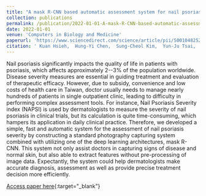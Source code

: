 ```yaml
---
title: "A mask R-CNN based automatic assessment system for nail psoriasis severity"
collection: publications
permalink: /publication/2022-01-01-A-mask-R-CNN-based-automatic-assessment-system-for-nail-psoriasis-severity
date: 2022-01-01
venue: 'Computers in Biology and Medicine'
paperurl: 'https://www.sciencedirect.com/science/article/pii/S0010482522000920'
citation: ' Kuan Hsieh,  Hung-Yi Chen,  Sung-Cheol Kim,  Yun-Ju Tsai,  Hsien-Yi Chiu,  Guan-Yu Chen, &quot;A mask R-CNN based automatic assessment system for nail psoriasis severity.&quot; Computers in Biology and Medicine, 2022.'
---
```

Nail psoriasis significantly impacts the quality of life in patients with psoriasis, which affects approximately 2--3% of the population worldwide. Disease severity measures are essential in guiding treatment and evaluation of therapeutic efficacy. However, due to subsidy, convenience and low costs of health care in Taiwan, doctor usually needs to manage nearly hundreds of patients in single outpatient clinic, leading to difficulty in performing complex assessment tools. For instance, Nail Psoriasis Severity index (NAPSI) is used by dermatologists to measure the severity of nail psoriasis in clinical trials, but its calculation is quite time-consuming, which hampers its application in daily clinical practice. Therefore, we developed a simple, fast and automatic system for the assessment of nail psoriasis severity by constructing a standard photography capturing system combined with utilizing one of the deep learning architectures, mask R-CNN. This system not only assist doctors in capturing signs of disease and normal skin, but also able to extract features without pre-processing of image data. Expectantly, the system could help dermatologists make accurate diagnosis, assessment as well as provide precise treatment decision more efficiently.

[Access paper here](https://www.sciencedirect.com/science/article/pii/S0010482522000920){:target="_blank"}
